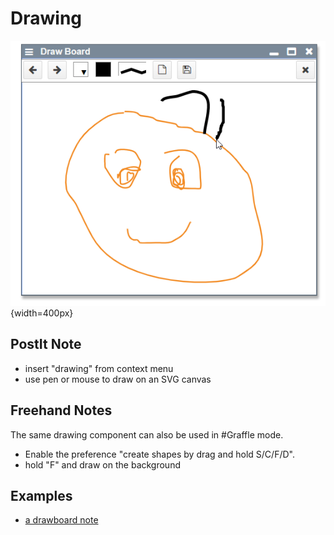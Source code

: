# Drawing

![](../../src/components/widgets/lively-drawboard.png){width=400px}

## PostIt Note

- insert "drawing" from context menu
- use pen or mouse to draw on an SVG canvas


## Freehand Notes

The same drawing component can also be used in #Graffle mode. 

- Enable the preference "create shapes by drag and hold S/C/F/D".
- hold "F" and draw on the background


## Examples

- [a drawboard note](../notes/drawboard.html)